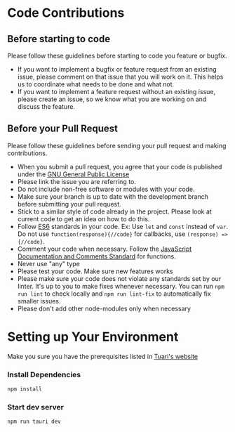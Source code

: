 # Code Contributions

## Before starting to code

Please follow these guidelines before starting to code you feature or bugfix.

- If you want to implement a bugfix or feature request from an existing issue, please comment on that issue that you will work on it. This helps us to coordinate what needs to be done and what not.
- If you want to implement a feature request without an existing issue, please create an issue, so we know what you are working on and discuss the feature.

## Before your Pull Request

Please follow these guidelines before sending your pull request and making contributions.

- When you submit a pull request, you agree that your code is published under the [GNU General Public License](https://www.gnu.org/licenses/gpl-3.0.html)
- Please link the issue you are referring to.
- Do not include non-free software or modules with your code.
- Make sure your branch is up to date with the development branch before submitting your pull request.
- Stick to a similar style of code already in the project. Please look at current code to get an idea on how to do this.
- Follow [ES6](http://es6-features.org/) standards in your code. Ex: Use `let` and `const` instead of `var`. Do not use `function(response){//code}` for callbacks, use `(response) => {//code}`.
- Comment your code when necessary. Follow the [JavaScript Documentation and Comments Standard](https://www.drupal.org/docs/develop/standards/javascript/javascript-api-documentation-and-comment-standards) for functions.
- Never use "any" type
- Please test your code. Make sure new features works
- Please make sure your code does not violate any standards set by our linter. It's up to you to make fixes whenever necessary. You can run `npm run lint` to check locally and `npm run lint-fix` to automatically fix smaller issues.
- Please don't add other node-modules only when necessary

# Setting up Your Environment

Make you sure you have the prerequisites listed in [Tuari's website](https://tauri.app/v1/guides/getting-started/prerequisites)

### Install Dependencies

```bash
npm install
```

### Start dev server

```bash
npm run tauri dev
```
